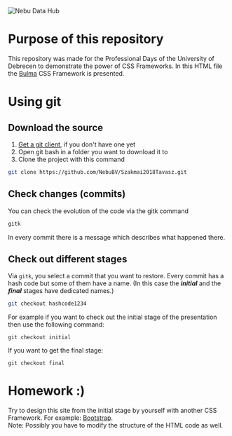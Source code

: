 ![Nebu Data Hub](https://www.nebu.com/hs-fs/hubfs/Nebu-2016/images/Nebu.png)

# Purpose of this repository
This repository was made for the Professional Days of the University of Debrecen to demonstrate the power of CSS Frameworks. In this HTML file the [Bulma](https://bulma.io) CSS Framework is presented.

# Using git
## Download the source
1. [Get a git client](https://git-scm.com/download), if you don't have one yet
2. Open git bash in a folder you want to download it to
3. Clone the project with this command
```bash
git clone https://github.com/NebuBV/Szakmai2018Tavasz.git
```

## Check changes (commits)
You can check the evolution of the code via the gitk command
```bash
gitk
```
In every commit there is a message which describes what happened there.

## Check out different stages
Via `gitk`, you select a commit that you want to restore. Every commit has a hash code but some of them have a name. (In this case the **_initial_** and the **_final_** stages have dedicated names.)
```bash
git checkout hashcode1234
```
For example if you want to check out the initial stage of the presentation then use the following command:
```
git checkout initial
```
If you want to get the final stage:
```
git checkout final
```

# Homework :)
Try to design this site from the initial stage by yourself with another CSS Framework. For example: [Bootstrap](http://getbootstrap.com/).  
Note: Possibly you have to modify the structure of the HTML code as well.